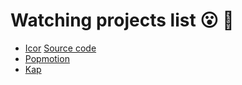 # Watching projects list 😮 🙈

- [Icor](http://collinhover.com/lab/ichor/) [Source code](https://github.com/collinhover/ichor)
- [Popmotion](https://github.com/Popmotion/popmotion)
- [Kap](https://github.com/wulkano/kap)
